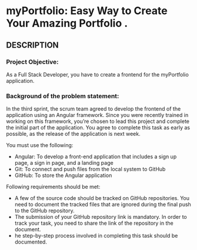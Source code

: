 # myPortfolio: Easy Way to Create Your Amazing Portfolio .

## DESCRIPTION

### Project Objective: 

As a Full Stack Developer, you have to create a frontend for the myPortfolio application. 

 

### Background of the problem statement: 

In the third sprint, the scrum team agreed to develop the frontend of the application using an Angular framework. Since you were recently trained in working on this framework, you’re chosen to lead this project and complete the initial part of the application. You agree to complete this task as early as possible, as the release of the application is next week. 

 

You must use the following: 

 * Angular: To develop a front-end application that includes a sign up page, a sign in page, and a landing page 
 * Git: To connect and push files from the local system to GitHub 
 * GitHub: To store the Angular application

 

Following requirements should be met: 

 * A few of the source code should be tracked on GitHub repositories. You need to document the tracked files that are ignored during the final push to the GitHub repository.
 * The submission of your GitHub repository link is mandatory. In order to track your task, you need to share the link of the repository in the document.
 * he step-by-step process involved in completing this task should be documented.


